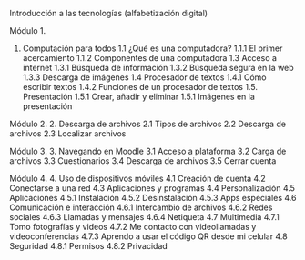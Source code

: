 Introducción a las tecnologías (alfabetización digital)

Módulo 1.
1. Computación para todos
  1.1 ¿Qué es una computadora?
  1.1.1 El primer acercamiento
  1.1.2 Componentes de una computadora
  1.3 Acceso a internet
  1.3.1 Búsqueda de información
  1.3.2 Búsqueda segura en la web
  1.3.3 Descarga de imágenes
  1.4 Procesador de textos
  1.4.1 Cómo escribir textos
  1.4.2 Funciones de un procesador de textos
  1.5. Presentación
  1.5.1 Crear, añadir y eliminar
  1.5.1 Imágenes en la presentación

Módulo 2.
2. Descarga de archivos
  2.1 Tipos de archivos
  2.2 Descarga de archivos
  2.3 Localizar archivos

Módulo 3.
3. Navegando en Moodle
  3.1 Acceso a plataforma
  3.2 Carga de archivos
  3.3 Cuestionarios
  3.4 Descarga de archivos
  3.5 Cerrar cuenta

Módulo 4.
4. Uso de dispositivos móviles
  4.1 Creación de cuenta
  4.2 Conectarse a una red
  4.3 Aplicaciones y programas
  4.4 Personalización
  4.5 Aplicaciones
  4.5.1 Instalación
  4.5.2 Desinstalación
  4.5.3 Apps especiales
  4.6 Comunicación e interacción
  4.6.1 Intercambio de archivos
  4.6.2 Redes sociales
  4.6.3 Llamadas y mensajes
  4.6.4 Netiqueta
  4.7 Multimedia
  4.7.1 Tomo fotografías y videos
  4.7.2 Me contacto con videollamadas y videoconferencias
  4.7.3 Aprendo a usar el código QR desde mi celular
  4.8 Seguridad
  4.8.1 Permisos
  4.8.2 Privacidad
